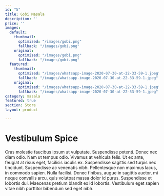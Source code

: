 ```yaml
---
id: "5"
title: Gobi Masala
description: ''
price: ''
images:
  default:
    thumbnail:
      optimized: "/images/gobi.png"
      fallback: "/images/gobi.png"
    original:
      optimized: "/images/gobi.png"
      fallback: "/images/gobi.png"
  featured:
    thumbnail:
      optimized: "/images/whatsapp-image-2020-07-30-at-22-33-59-1.jpeg"
      fallback: "/images/whatsapp-image-2020-07-30-at-22-33-59-1.jpeg"
    original:
      optimized: "/images/whatsapp-image-2020-07-30-at-22-33-59-1.jpeg"
      fallback: "/images/whatsapp-image-2020-07-30-at-22-33-59-1.jpeg"
category: masala
featured: true
section: Store
layout: product

---
```

# Vestibulum Spice

Cras molestie faucibus ipsum ut vulputate. Suspendisse potenti. Donec nec diam odio. Nam ut tempus odio. Vivamus at vehicula felis. Ut ex ante, feugiat at risus eget, facilisis iaculis ex. Suspendisse sagittis sed turpis nec tincidunt. Suspendisse ac venenatis nibh. Pellentesque non maximus lacus, in commodo sapien. Nulla facilisi. Donec finibus, augue in sagittis auctor, mi neque convallis arcu, quis volutpat massa dolor id purus. Suspendisse et lobortis dui. Maecenas pretium blandit ex id lobortis. Vestibulum eget sapien vitae nibh porttitor bibendum sed eget nibh.
